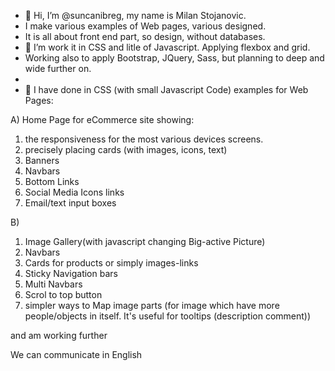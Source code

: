 - 👋 Hi, I’m @suncanibreg, my name is  Milan Stojanovic.
- I make various examples of Web pages, various designed.
- It is all about front end part, so design, without databases. 
- 👀 I’m work it in CSS and litle of Javascript. Applying flexbox and grid.
- Working also to apply Bootstrap, JQuery, Sass, but planning to 
deep and wide further on.
- 
- 🌱 I have done in CSS (with small Javascript Code) examples for Web Pages:

A) Home Page for eCommerce site showing:
 1. the responsiveness for the most various devices screens.
 2. precisely placing cards (with images, icons, text)
 3. Banners 
 4. Navbars
 5. Bottom Links
 6. Social Media Icons links
 7. Email/text input boxes 
  
B)
 1. Image Gallery(with javascript changing Big-active Picture)
 2. Navbars
 3. Cards for products or simply images-links
 4. Sticky Navigation bars
 5. Multi Navbars
 6. Scrol to top button
 7. simpler ways to Map image parts
    (for image which have more people/objects in itself. It's useful for tooltips (description comment))
  
 

and am working further

We can communicate in English

